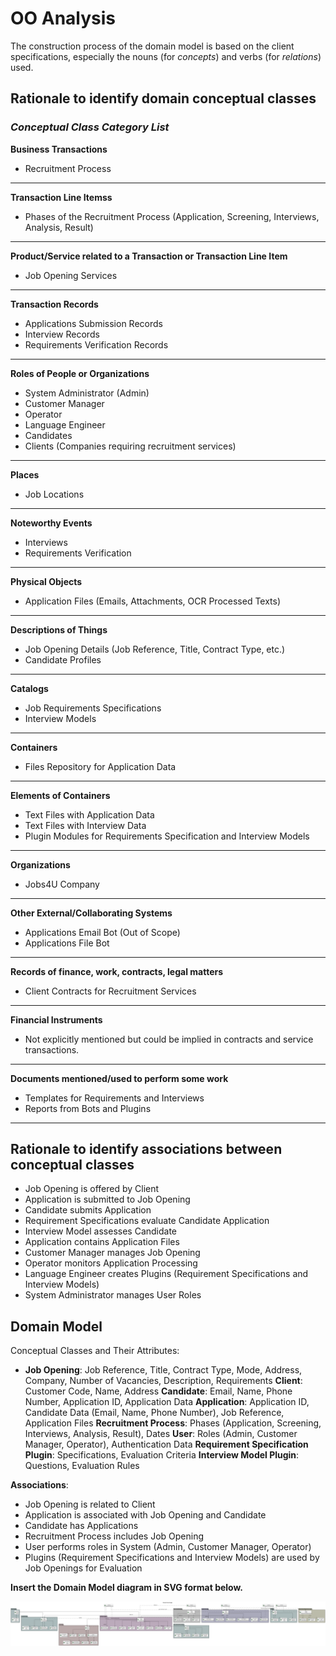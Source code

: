 # OO Analysis

The construction process of the domain model is based on the client specifications, especially the nouns (for _concepts_) and verbs (for _relations_) used. 

## Rationale to identify domain conceptual classes



### _Conceptual Class Category List_

**Business Transactions**

* Recruitment Process

---

**Transaction Line Itemss**

* Phases of the Recruitment Process (Application, Screening, Interviews, Analysis, Result)

---

**Product/Service related to a Transaction or Transaction Line Item**

* Job Opening Services

---

**Transaction Records**

* Applications Submission Records
* Interview Records
* Requirements Verification Records

---  

**Roles of People or Organizations**

* System Administrator (Admin)
* Customer Manager
* Operator
* Language Engineer
* Candidates
* Clients (Companies requiring recruitment services)

---

**Places**

* Job Locations

---

**Noteworthy Events**

* Interviews
* Requirements Verification

---

**Physical Objects**

* Application Files (Emails, Attachments, OCR Processed Texts)

---

**Descriptions of Things**

* Job Opening Details (Job Reference, Title, Contract Type, etc.)
* Candidate Profiles

---

**Catalogs**

* Job Requirements Specifications
* Interview Models

---

**Containers**

* Files Repository for Application Data

---

**Elements of Containers**

* Text Files with Application Data
* Text Files with Interview Data
* Plugin Modules for Requirements Specification and Interview Models

---

**Organizations**

* Jobs4U Company

---

**Other External/Collaborating Systems**

* Applications Email Bot (Out of Scope)
* Applications File Bot

---

**Records of finance, work, contracts, legal matters**

* Client Contracts for Recruitment Services

---

**Financial Instruments**

* Not explicitly mentioned but could be implied in contracts and service transactions.

---

**Documents mentioned/used to perform some work**

* Templates for Requirements and Interviews
* Reports from Bots and Plugins

---


## Rationale to identify associations between conceptual classes

* Job Opening is offered by Client
* Application is submitted to Job Opening
* Candidate submits Application
* Requirement Specifications evaluate Candidate Application
* Interview Model assesses Candidate
* Application contains Application Files
* Customer Manager manages Job Opening
* Operator monitors Application Processing
* Language Engineer creates Plugins (Requirement Specifications and Interview Models)
* System Administrator manages User Roles


## Domain Model

Conceptual Classes and Their Attributes:

* **Job Opening**: Job Reference, Title, Contract Type, Mode, Address, Company, Number of Vacancies, Description, Requirements
**Client**: Customer Code, Name, Address
**Candidate**: Email, Name, Phone Number, Application ID, Application Data
**Application**: Application ID, Candidate Data (Email, Name, Phone Number), Job Reference, Application Files
**Recruitment Process**: Phases (Application, Screening, Interviews, Analysis, Result), Dates
**User**: Roles (Admin, Customer Manager, Operator), Authentication Data
**Requirement Specification Plugin**: Specifications, Evaluation Criteria
**Interview Model Plugin**: Questions, Evaluation Rules


**Associations**:

* Job Opening is related to Client
* Application is associated with Job Opening and Candidate
* Candidate has Applications
* Recruitment Process includes Job Opening
* User performs roles in System (Admin, Customer Manager, Operator)
* Plugins (Requirement Specifications and Interview Models) are used by Job Openings for Evaluation

**Insert the Domain Model diagram in SVG format below.**

![Domain Model](svg/project-domain-model-Domain_Driven_Design.svg)